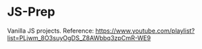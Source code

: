 # JS-Prep
Vanilla JS projects. Reference: https://www.youtube.com/playlist?list=PLjwm_8O3suyOgDS_Z8AWbbq3zpCmR-WE9
